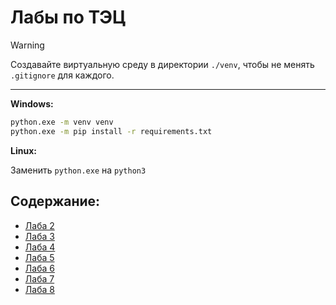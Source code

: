 # Лабы по ТЭЦ

> [!WARNING]
> Создавайте виртуальную среду в директории `./venv`, чтобы не менять `.gitignore` для каждого.

---

**Windows:**

```bash
python.exe -m venv venv
python.exe -m pip install -r requirements.txt
```

**Linux:**

Заменить `python.exe` на `python3`


## Содержание:
 - [Лаба 2](https://github.com/Retr0-code/tec-labs/tree/main/lab2)
 - [Лаба 3]()
 - [Лаба 4]()
 - [Лаба 5]()
 - [Лаба 6]()
 - [Лаба 7]()
 - [Лаба 8]()
